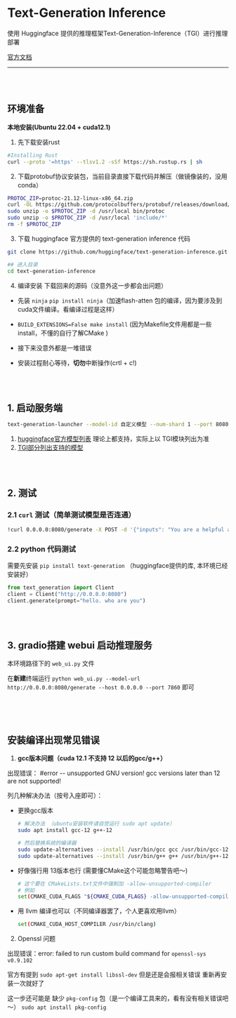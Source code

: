 # Text-Generation Inference

使用 Huggingface 提供的推理框架Text-Generation-Inference（TGI）进行推理部署

[官方文档](https://huggingface.co/docs/text-generation-inference/index)

---

<br>
<br>

## 环境准备

**本地安装(Ubuntu 22.04 + cuda12.1)**

1. 先下载安装rust
```bash
#Installing Rust
curl --proto '=https' --tlsv1.2 -sSf https://sh.rustup.rs | sh
```

2. 下载protobuf协议安装包，当前目录直接下载代码并解压（做镜像装的，没用conda）
```bash
PROTOC_ZIP=protoc-21.12-linux-x86_64.zip
curl -OL https://github.com/protocolbuffers/protobuf/releases/download/v21.12/$PROTOC_ZIP
sudo unzip -o $PROTOC_ZIP -d /usr/local bin/protoc
sudo unzip -o $PROTOC_ZIP -d /usr/local 'include/*'
rm -f $PROTOC_ZIP
```

3. 下载 huggingface 官方提供的 text-generation inference 代码
```bash
git clone https://github.com/huggingface/text-generation-inference.git

## 进入目录
cd text-generation-inference
```

4. 编译安装 下载回来的源码（没意外这一步都会出问题）
  - 先装 `ninja`  `pip install ninja`（加速flash-atten 包的编译，因为要涉及到cuda文件编译。看编译过程是这样）

  - `BUILD_EXTENSIONS=False make install` (因为Makefile文件用都是一些 install，不懂的自行了解CMake )

  - 接下来没意外都是一堆错误

  - 安装过程耐心等待，**切勿**中断操作(crtl + c!)




<br>
<br>



## 1. 启动服务端

```bash
text-generation-launcher --model-id 自定义模型 --num-shard 1 --port 8080
```

1. [huggingface官方模型列表](https://huggingface.co/models) 理论上都支持，实际上以 TGI模块列出为准
2. [TGI部分列出支持的模型](https://huggingface.co/docs/text-generation-inference/supported_models)


<br>
<br>


## 2. 测试


### 2.1 `curl` 测试（简单测试模型是否连通）

```bash
!curl 0.0.0.0:8080/generate -X POST -d '{"inputs": "You are a helpful assistant.","stream": true,"max_tokens": 20}' -H 'Content-Type: application/json'
```

### 2.2 python 代码测试

需要先安装 `pip install text-generation` （huggingface提供的库, 本环境已经安装好）

```python
from text_generation import Client
client = Client("http://0.0.0.0:8080")
client.generate(prompt="hello. who are you")
```

<br>
<br>


## 3. gradio搭建 webui 启动推理服务

本环境路径下的 `web_ui.py` 文件

在**新建**终端运行 `python web_ui.py --model-url http://0.0.0.0:8080/generate --host 0.0.0.0 --port 7860` 即可





<br>
<br>
<br>


## 安装编译出现常见错误

1. **gcc版本问题（cuda 12.1 不支持 12 以后的gcc/g++）**

出现错误： #error -- unsupported GNU version! gcc versions later than 12 are not supported!
  
列几种解决办法（按号入座即可）：

- 更换gcc版本
    ```bash
    # 解决办法 （ubuntu安装软件请自觉运行 sudo apt update）
    sudo apt install gcc-12 g++-12 

    # 然后替换系统的编译器
    sudo update-alternatives --install /usr/bin/gcc gcc /usr/bin/gcc-12 10
    sudo update-alternatives --install /usr/bin/g++ g++ /usr/bin/g++-12 10
    ```

- 好像强行用 13版本也行 (需要懂CMake这个可能忽略警告吧～)
    ```bash
    # 这个要在 CMakeLists.txt文件中强制加 -allow-unsupported-compiler
    # 例如
    set(CMAKE_CUDA_FLAGS "${CMAKE_CUDA_FLAGS} -allow-unsupported-compiler")
    ```

- 用 llvm 编译也可以（不同编译器罢了，个人更喜欢用llvm）
    ```bash
    set(CMAKE_CUDA_HOST_COMPILER /usr/bin/clang)
    ```
  
2. Openssl 问题
  
出现错误：error: failed to run custom build command for `openssl-sys v0.9.102`
  
官方有提到 `sudo apt-get install libssl-dev` 但是还是会报相关错误
重新再安装一次就好了
  
这一步还可能是 缺少 `pkg-config` 包（是一个编译工具来的，看有没有相关错误吧～）
`sudo apt install pkg-config`